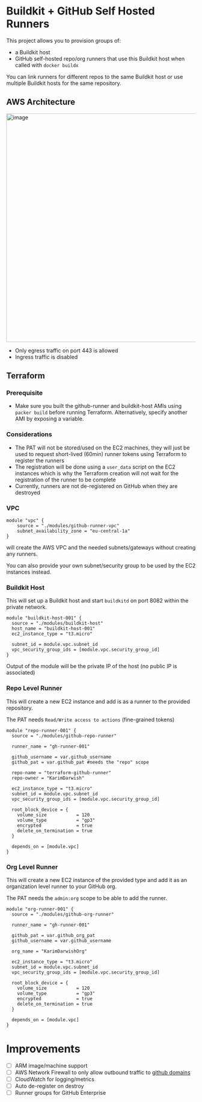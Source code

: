 # Buildkit + GitHub Self Hosted Runners

This project allows you to provision groups of:
- a Buildkit host
- GitHub self-hosted repo/org runners that use this Buildkit host when called with ```docker buildx```

You can link runners for different repos to the same Buildkit host or use multiple Buildkit hosts for the same repository.

## AWS Architecture

<img width="607" alt="image" src="https://user-images.githubusercontent.com/18162254/213068006-cdaa3cd5-a734-4bcf-8841-6e6ebfe9c2d8.png">

- Only egress traffic on port 443 is allowed
- Ingress traffic is disabled

## Terraform

### Prerequisite

- Make sure you built the github-runner and buildkit-host AMIs using `packer build` before running Terraform. Alternatively, specify another AMI by exposing a variable.

### Considerations

- The PAT will not be stored/used on the EC2 machines, they will just be used to request short-lived (60min) runner tokens using Terraform to register the runners
- The registration will be done using a `user_data` script on the EC2 instances which is why the Terraform creation will not wait for the registration of the runner to be complete
- Currently, runners are not de-registered on GitHub when they are destroyed

### VPC

```
module "vpc" {
    source = "./modules/github-runner-vpc"
    subnet_availability_zone = "eu-central-1a"
}
```

will create the AWS VPC and the needed subnets/gateways without creating any runners.

You can also provide your own subnet/security group to be used by the EC2 instances instead.

### Buildkit Host
This will set up a Buildkit host and start ```buildkitd``` on port 8082 within the private network.

```
module "buildkit-host-001" {
  source = "./modules/buildkit-host"
  host_name = "buildkit-host-001"
  ec2_instance_type = "t3.micro"

  subnet_id = module.vpc.subnet_id
  vpc_security_group_ids = [module.vpc.security_group_id]
}
```

Output of the module will be the private IP of the host (no public IP is associated)


### Repo Level Runner

This will create a new EC2 instance and add is as a runner to the provided repository.

The PAT needs `Read/Write access to actions` (fine-grained tokens)

```
module "repo-runner-001" {
  source = "./modules/github-repo-runner"

  runner_name = "gh-runner-001"

  github_username = var.github_username
  github_pat = var.github_pat #needs the "repo" scope

  repo-name = "terraform-github-runner"
  repo-owner = "KarimDarwish"

  ec2_instance_type = "t3.micro"
  subnet_id = module.vpc.subnet_id
  vpc_security_group_ids = [module.vpc.security_group_id]
  
  root_block_device = {
    volume_size           = 120
    volume_type           = "gp3"
    encrypted             = true
    delete_on_termination = true
  }
  
  depends_on = [module.vpc]
}
```

### Org Level Runner

This will create a new EC2 instance of the provided type and add it as an organization level runner to your GitHub org.

The PAT needs the `admin:org` scope to be able to add the runner.

```
module "org-runner-001" {
  source = "./modules/github-org-runner"

  runner_name = "gh-runner-001"

  github_pat = var.github_org_pat
  github_username = var.github_username

  org_name = "KarimDarwishOrg"

  ec2_instance_type = "t3.micro"
  subnet_id = module.vpc.subnet_id
  vpc_security_group_ids = [module.vpc.security_group_id]
  
  root_block_device = {
    volume_size           = 120
    volume_type           = "gp3"
    encrypted             = true
    delete_on_termination = true
  }
  
  depends_on = [module.vpc]
}
```


# Improvements

- [ ] ARM image/machine support
- [ ] AWS Network Firewall to only allow outbound traffic to [github domains](https://docs.github.com/en/actions/hosting-your-own-runners/about-self-hosted-runners#communication-between-self-hosted-runners-and-github)
- [ ] CloudWatch for logging/metrics
- [ ] Auto de-register on destroy
- [ ] Runner groups for GitHub Enterprise
